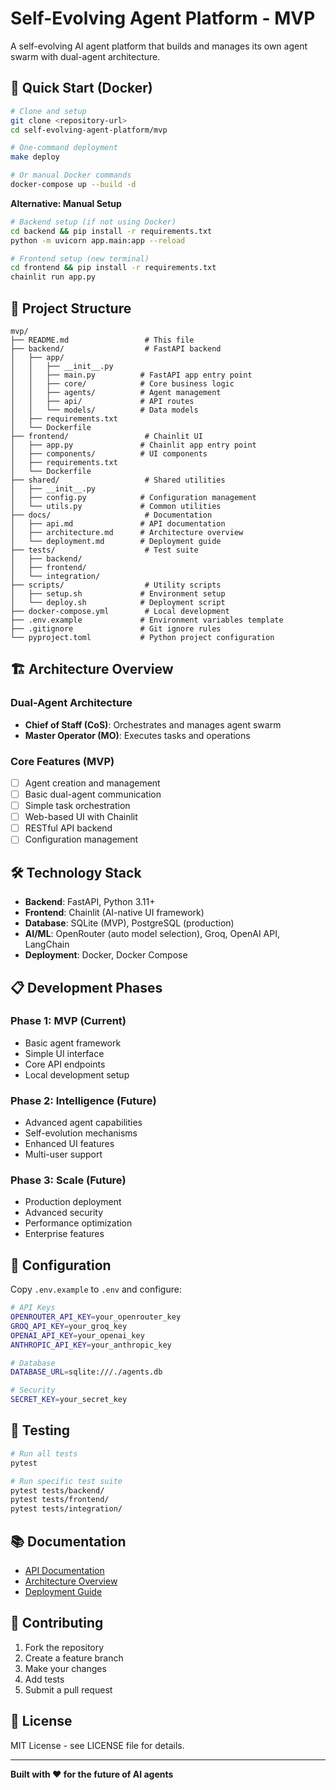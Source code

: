 # Self-Evolving Agent Platform - MVP

A self-evolving AI agent platform that builds and manages its own agent swarm with dual-agent architecture.

## 🚀 Quick Start (Docker)

```bash
# Clone and setup
git clone <repository-url>
cd self-evolving-agent-platform/mvp

# One-command deployment
make deploy

# Or manual Docker commands
docker-compose up --build -d
```

**Alternative: Manual Setup**
```bash
# Backend setup (if not using Docker)
cd backend && pip install -r requirements.txt
python -m uvicorn app.main:app --reload

# Frontend setup (new terminal)
cd frontend && pip install -r requirements.txt
chainlit run app.py
```

## 📁 Project Structure

```
mvp/
├── README.md                 # This file
├── backend/                  # FastAPI backend
│   ├── app/
│   │   ├── __init__.py
│   │   ├── main.py          # FastAPI app entry point
│   │   ├── core/            # Core business logic
│   │   ├── agents/          # Agent management
│   │   ├── api/             # API routes
│   │   └── models/          # Data models
│   ├── requirements.txt
│   └── Dockerfile
├── frontend/                 # Chainlit UI
│   ├── app.py               # Chainlit app entry point
│   ├── components/          # UI components
│   ├── requirements.txt
│   └── Dockerfile
├── shared/                   # Shared utilities
│   ├── __init__.py
│   ├── config.py            # Configuration management
│   └── utils.py             # Common utilities
├── docs/                     # Documentation
│   ├── api.md               # API documentation
│   ├── architecture.md      # Architecture overview
│   └── deployment.md        # Deployment guide
├── tests/                    # Test suite
│   ├── backend/
│   ├── frontend/
│   └── integration/
├── scripts/                  # Utility scripts
│   ├── setup.sh             # Environment setup
│   └── deploy.sh            # Deployment script
├── docker-compose.yml        # Local development
├── .env.example             # Environment variables template
├── .gitignore               # Git ignore rules
└── pyproject.toml           # Python project configuration
```

## 🏗️ Architecture Overview

### Dual-Agent Architecture
- **Chief of Staff (CoS)**: Orchestrates and manages agent swarm
- **Master Operator (MO)**: Executes tasks and operations

### Core Features (MVP)
- [ ] Agent creation and management
- [ ] Basic dual-agent communication
- [ ] Simple task orchestration
- [ ] Web-based UI with Chainlit
- [ ] RESTful API backend
- [ ] Configuration management

## 🛠️ Technology Stack

- **Backend**: FastAPI, Python 3.11+
- **Frontend**: Chainlit (AI-native UI framework)
- **Database**: SQLite (MVP), PostgreSQL (production)
- **AI/ML**: OpenRouter (auto model selection), Groq, OpenAI API, LangChain
- **Deployment**: Docker, Docker Compose

## 📋 Development Phases

### Phase 1: MVP (Current)
- Basic agent framework
- Simple UI interface
- Core API endpoints
- Local development setup

### Phase 2: Intelligence (Future)
- Advanced agent capabilities
- Self-evolution mechanisms
- Enhanced UI features
- Multi-user support

### Phase 3: Scale (Future)
- Production deployment
- Advanced security
- Performance optimization
- Enterprise features

## 🔧 Configuration

Copy `.env.example` to `.env` and configure:

```bash
# API Keys
OPENROUTER_API_KEY=your_openrouter_key
GROQ_API_KEY=your_groq_key
OPENAI_API_KEY=your_openai_key
ANTHROPIC_API_KEY=your_anthropic_key

# Database
DATABASE_URL=sqlite:///./agents.db

# Security
SECRET_KEY=your_secret_key
```

## 🧪 Testing

```bash
# Run all tests
pytest

# Run specific test suite
pytest tests/backend/
pytest tests/frontend/
pytest tests/integration/
```

## 📚 Documentation

- [API Documentation](docs/api.md)
- [Architecture Overview](docs/architecture.md)
- [Deployment Guide](docs/deployment.md)

## 🤝 Contributing

1. Fork the repository
2. Create a feature branch
3. Make your changes
4. Add tests
5. Submit a pull request

## 📄 License

MIT License - see LICENSE file for details.

---

**Built with ❤️ for the future of AI agents**
